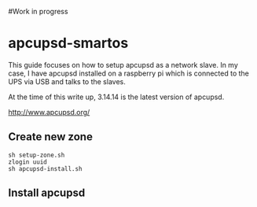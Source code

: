 #Work in progress

# apcupsd-smartos

This guide focuses on how to setup apcupsd as a network slave. In my case, I have apcupsd installed on a raspberry pi which is connected to the UPS via USB and talks to the slaves.

At the time of this write up, 3.14.14 is the latest version of apcupsd.

http://www.apcupsd.org/

## Create new zone
```
sh setup-zone.sh
zlogin uuid
sh apcupsd-install.sh
```

## Install apcupsd

